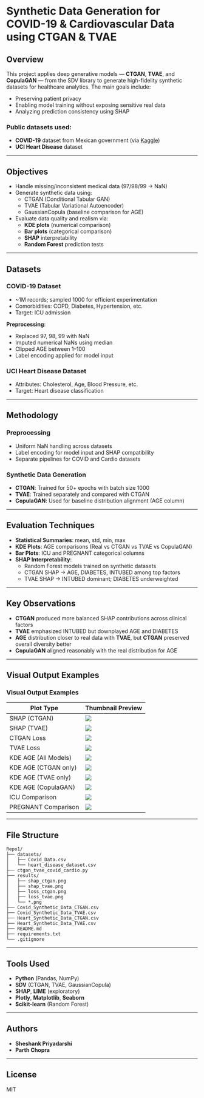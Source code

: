 # Synthetic Data Generation for COVID-19 & Cardiovascular Data using CTGAN & TVAE

## Overview

This project applies deep generative models — **CTGAN**, **TVAE**, and **CopulaGAN** — from the SDV library to generate high-fidelity synthetic datasets for healthcare analytics. The main goals include:

- Preserving patient privacy  
- Enabling model training without exposing sensitive real data  
- Analyzing prediction consistency using SHAP  

### Public datasets used:

- **COVID-19** dataset from Mexican government (via [Kaggle](https://www.kaggle.com/datasets/meirnizri/covid19-dataset))  
- **UCI Heart Disease** dataset

---

## Objectives

- Handle missing/inconsistent medical data (97/98/99 → NaN)  
- Generate synthetic data using:  
  - CTGAN (Conditional Tabular GAN)  
  - TVAE (Tabular Variational Autoencoder)  
  - GaussianCopula (baseline comparison for AGE)  
- Evaluate data quality and realism via:  
  - **KDE plots** (numerical comparison)  
  - **Bar plots** (categorical comparison)  
  - **SHAP** interpretability  
  - **Random Forest** prediction tests  

---

## Datasets

### COVID-19 Dataset

- ~1M records; sampled 1000 for efficient experimentation  
- Comorbidities: COPD, Diabetes, Hypertension, etc.  
- Target: ICU admission

**Preprocessing**:
- Replaced 97, 98, 99 with NaN  
- Imputed numerical NaNs using median  
- Clipped AGE between 1–100  
- Label encoding applied for model input  

### UCI Heart Disease Dataset

- Attributes: Cholesterol, Age, Blood Pressure, etc.  
- Target: Heart disease classification  

---

## Methodology

### Preprocessing

- Uniform NaN handling across datasets  
- Label encoding for model input and SHAP compatibility  
- Separate pipelines for COVID and Cardio datasets  

### Synthetic Data Generation

- **CTGAN**: Trained for 50+ epochs with batch size 1000  
- **TVAE**: Trained separately and compared with CTGAN  
- **CopulaGAN**: Used for baseline distribution alignment (AGE column)  

---

## Evaluation Techniques

- **Statistical Summaries**: mean, std, min, max  
- **KDE Plots**: AGE comparisons (Real vs CTGAN vs TVAE vs CopulaGAN)  
- **Bar Plots**: ICU and PREGNANT categorical columns  
- **SHAP Interpretability**:  
  - Random Forest models trained on synthetic datasets  
  - CTGAN SHAP → AGE, DIABETES, INTUBED among top factors  
  - TVAE SHAP → INTUBED dominant; DIABETES underweighted  

---

## Key Observations

- **CTGAN** produced more balanced SHAP contributions across clinical factors  
- **TVAE** emphasized INTUBED but downplayed AGE and DIABETES  
- **AGE** distribution closer to real data with **TVAE**, but **CTGAN** preserved overall diversity better  
- **CopulaGAN** aligned reasonably with the real distribution for AGE  

---

## Visual Output Examples


### Visual Output Examples

| Plot Type                  | Thumbnail Preview                         |
|---------------------------|-------------------------------------------|
| SHAP (CTGAN)              | ![](./shap_ctgan.png)                     |
| SHAP (TVAE)               | ![](./shap_tvae.png)                      |
| CTGAN Loss                | ![](./loss_ctgan.png)                     |
| TVAE Loss                 | ![](./loss_tvae.png)                      |
| KDE AGE (All Models)      | ![](./AGE_distribution_comparison.png)    |
| KDE AGE (CTGAN only)      | ![](./ctgan_age_column_plot.png)         |
| KDE AGE (TVAE only)       | ![](./tvae_age_column_plot.png)          |
| KDE AGE (CopulaGAN)       | ![](./copulagan_age_plot.png)            |
| ICU Comparison            | ![](./ICU_categorical_comparison.png)    |
| PREGNANT Comparison       | ![](./PREGNANT_categorical_comparison.png)|



---


## File Structure

```
Repo1/
├── datasets/
│   ├── Covid_Data.csv
│   └── heart_disease_dataset.csv
├── ctgan_tvae_covid_cardio.py
├── results/
│   ├── shap_ctgan.png
│   ├── shap_tvae.png
│   ├── loss_ctgan.png
│   ├── loss_tvae.png
│   └── *.png
├── Covid_Synthetic_Data_CTGAN.csv
├── Covid_Synthetic_Data_TVAE.csv
├── Heart_Synthetic_Data_CTGAN.csv
├── Heart_Synthetic_Data_TVAE.csv
├── README.md
├── requirements.txt
└── .gitignore
```

---

## Tools Used

- **Python** (Pandas, NumPy)  
- **SDV** (CTGAN, TVAE, GaussianCopula)  
- **SHAP**, **LIME** (exploratory)  
- **Plotly**, **Matplotlib**, **Seaborn**  
- **Scikit-learn** (Random Forest)  

---

## Authors

- **Sheshank Priyadarshi**  
- **Parth Chopra**  

---

## License

MIT
